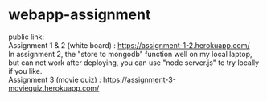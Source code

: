 # webapp-assignment
public link:<br/>
Assignment 1 & 2 (white board) : https://assignment-1-2.herokuapp.com/
<br/>
In assignment 2, the "store to mongodb" function well on my local laptop, but can not work after deploying, you can use "node server.js" to try locally if you like.
<br/>
Assignment 3 (movie quiz) : https://assignment-3-moviequiz.herokuapp.com/
